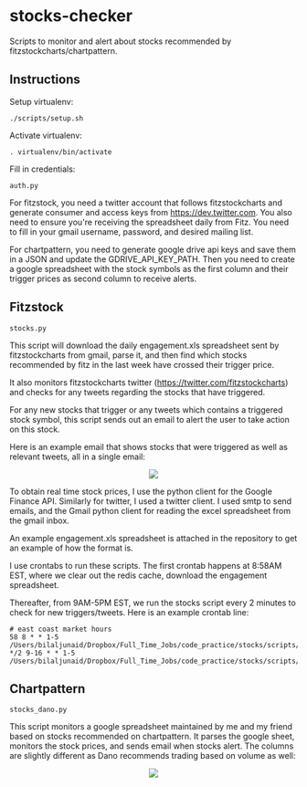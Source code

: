 # stocks-checker
Scripts to monitor and alert about stocks recommended by fitzstockcharts/chartpattern.

## Instructions

Setup virtualenv:

    ./scripts/setup.sh
    
Activate virtualenv:

    . virtualenv/bin/activate
    
Fill in credentials:

    auth.py
    
For fitzstock, you need a twitter account that follows fitzstockcharts and generate consumer and access keys from https://dev.twitter.com. You also need to ensure you're receiving the spreadsheet daily from Fitz. You need to fill in your gmail username, password, and desired mailing list.

For chartpattern, you need to generate google drive api keys and save them in a JSON and update the GDRIVE_API_KEY_PATH. Then you need to create a google spreadsheet with the stock symbols as the first column and their trigger prices as second column to receive alerts.
   
## Fitzstock

    stocks.py

This script will download the daily engagement.xls spreadsheet sent by fitzstockcharts from gmail, parse it, and then find which stocks recommended by fitz in the last week have crossed their trigger price.

It also monitors fitzstockcharts twitter (https://twitter.com/fitzstockcharts) and checks for any tweets regarding the stocks that have triggered.

For any new stocks that trigger or any tweets which contains a triggered stock symbol, this script sends out an email to alert the user to take action on this stock.

Here is an example email that shows stocks that were triggered as well as relevant tweets, all in a single email:

<p align="center">
  <img src="https://s29.postimg.org/hi5oirkx3/Screen_Shot_2017_01_10_at_11_47_38_AM.png"/>
</p>

To obtain real time stock prices, I use the python client for the Google Finance API. Similarly for twitter, I used a twitter client. I used smtp to send emails, and the Gmail python client for reading the excel spreadsheet from the gmail inbox.

An example engagement.xls spreadsheet is attached in the repository to get an example of how the format is.

I use crontabs to run these scripts. The first crontab happens at 8:58AM EST, where we clear out the redis cache, download the engagement spreadsheet. 

Thereafter, from 9AM-5PM EST, we run the stocks script every 2 minutes to check for new triggers/tweets. Here is an example crontab line:

```
# east coast market hours
58 8 * * 1-5 /Users/bilaljunaid/Dropbox/Full_Time_Jobs/code_practice/stocks/scripts/start_day.sh
*/2 9-16 * * 1-5 /Users/bilaljunaid/Dropbox/Full_Time_Jobs/code_practice/stocks/scripts/stocks.sh
```

## Chartpattern

    stocks_dano.py
    
This script monitors a google spreadsheet maintained by me and my friend based on stocks recommended on chartpattern. It parses the google sheet, monitors the stock prices, and sends email when stocks alert. The columns are slightly different as Dano recommends trading based on volume as well:

<p align="center">
  <img src="https://s2.postimg.org/w5xqs2fzt/Screen_Shot_2017_03_05_at_9_46_13_PM.png"/>
</p>
